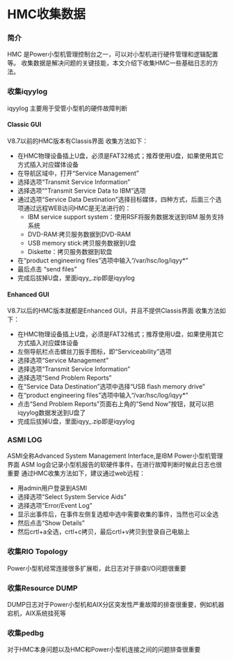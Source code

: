 # HMC收集数据
### 简介
HMC 是Power小型机管理控制台之一，可以对小型机进行硬件管理和逻辑配置等。
收集数据是解决问题的关键技能，本文介绍下收集HMC一些基础日志的方法。
### 收集iqyylog
iqyylog 主要用于受管小型机的硬件故障判断
#### Classic GUI
V8.7以前的HMC版本有Classis界面
收集方法如下：
- 在HMC物理设备插上U盘，必须是FAT32格式；推荐使用U盘，如果使用其它方式插入对应媒体设备
- 在导航区域中，打开“Service Management”
- 选择选项“Transmit Service Information”
- 选择选项“"Transmit Service Data to IBM”选项
- 通过选项“Service Data Destination”选择目标媒体，四种方式，后面三个选项通过远程WEB访问HMC是无法进行的：
  - IBM service support system：使用RSF将服务数据发送到IBM 服务支持系统
  - DVD-RAM:拷贝服务数据到DVD-RAM
  - USB memory stick:拷贝服务数据到U盘
  - Diskette：拷贝服务数据到软盘
- 在“product engineering files”选项中输入“/var/hsc/log/iqyy*”
- 最后点击 “send files”
- 完成后拔掉U盘，里面iqyy_.zip即是iqyylog

#### Enhanced GUI
V8.7以后的HMC版本就都是Enhanced GUI，并且不提供Classis界面
收集方法如下：
- 在HMC物理设备插上U盘，必须是FAT32格式；推荐使用U盘，如果使用其它方式插入对应媒体设备
- 左侧导航栏点击螺丝刀扳手图标，即“Serviceability”选项
- 选择选项“Service Management”
- 选择选项“Transmit Service Information”
- 选择选项“Send Problem Reports”
- 在“Service Data Destination”选项中选择“USB flash memory drive”
- 在“product engineering files”选项中输入“/var/hsc/log/iqyy*”
- 点击“Send Problem Reports”页面右上角的“Send Now”按钮，就可以把iqyylog数据发送到U盘了
- 完成后拔掉U盘，里面iqyy_.zip即是iqyylog

### ASMI LOG
ASMI全称Advanced System Management Interface,是IBM Power小型机管理界面
ASM log会记录小型机报告的软硬件事件，在进行故障判断时候此日志也很重要
通过HMC收集方法如下，建议通过web远程：
- 用admin用户登录到ASMI 
- 选择选项“Select System Service Aids”
- 选择选项“Error/Event Log”
- 显示出事件后，在事件左侧复选框中选中需要收集的事件，当然也可以全选
- 然后点击“Show Details”
- 然后crtl+a全选，crtl+c拷贝，最后crtl+v拷贝到登录自己电脑上
### 收集RIO Topology
Power小型机经常连接很多扩展柜，此日志对于排查I/O问题很重要
### 收集Resource DUMP
DUMP日志对于Power小型机和AIX分区突发性严重故障的排查很重要，例如机器宕机，AIX系统挂死等
### 收集pedbg
对于HMC本身问题以及HMC和Power小型机连接之间的问题排查很重要

